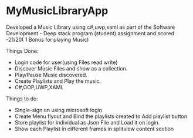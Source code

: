 # MyMusicLibraryApp

Developed a  Music Library using c#,uwp,xaml  as part of the Software Development - Deep stack program (student) assignment and scored -21/20( 1 Bonus for playing Music)


Things Done:

- Login code for user(using Files read write)
- Discover Music Files and show as a collection.
- Play/Pause Music discovered.
- Create Playlists and Play the music.
- C#,OOP,UWP,XAML

Things to do:

- Single-sign on using microsoft login
- Create Menu flyout and Bind the playlists created to Add playlist button
- Store playlist for individual as Json File and Load it on login.
- Show each Playlist in different frames in splitview content section

 
